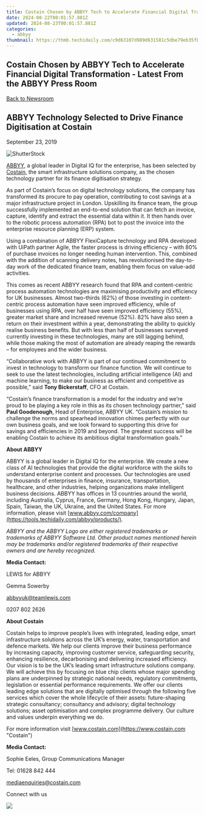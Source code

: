 ```yaml
---
title: Costain Chosen by ABBYY Tech to Accelerate Financial Digital Transformation - Latest From the ABBYY Press Room
date: 2024-08-22T00:01:57.881Z
updated: 2024-08-23T00:01:57.881Z
categories:
  - abbyy
thumbnail: https://thmb.techidaily.com/c9d63107d989d631581c5dbe79eb35fbfb926a1d51af5b4f90784c648af3957e.png
---
```


## Costain Chosen by ABBYY Tech to Accelerate Financial Digital Transformation - Latest From the ABBYY Press Room

[Back to Newsroom](https://tools.techidaily.com/abbyy/products/)

## ABBYY Technology Selected to Drive Finance Digitisation at Costain

September 23, 2019

![ShutterStock](https://content.abbyy.com/-/media/project/abbyy/abbyy/branchtemplates/shutterstock_1272462163_1296-x-729.jpg?h=729&iar=0&w=1296)

  
[ABBYY](https://tools.techidaily.com/abbyy/products/), a global leader in Digital IQ for the enterprise, has been selected by [Costain](https://www.costain.com "Costain"), the smart infrastructure solutions company, as the chosen technology partner for its finance digitisation strategy.

As part of Costain’s focus on digital technology solutions, the company has transformed its procure to pay operation, contributing to cost savings at a major infrastructure project in London. Upskilling its finance team, the group successfully implemented an end-to-end solution that can fetch an invoice, capture, identify and extract the essential data within it. It then hands over to the robotic process automation (RPA) bot to post the invoice into the enterprise resource planning (ERP) system.

Using a combination of ABBYY FlexiCapture technology and RPA developed with UiPath partner Agile, the faster process is driving efficiency – with 80% of purchase invoices no longer needing human intervention. This, combined with the addition of scanning delivery notes, has revolutionised the day-to-day work of the dedicated finance team, enabling them focus on value-add activities.

This comes as recent ABBYY research found that RPA and content-centric process automation technologies are maximising productivity and efficiency for UK businesses. Almost two-thirds (62%) of those investing in content-centric process automation have seen improved efficiency, while of businesses using RPA, over half have seen improved efficiency (55%), greater market share and increased revenue (52%). 82% have also seen a return on their investment within a year, demonstrating the ability to quickly realise business benefits. But with less than half of businesses surveyed currently investing in these technologies, many are still lagging behind, while those making the most of automation are already reaping the rewards – for employees and the wider business.

“Collaborative work with ABBYY is part of our continued commitment to invest in technology to transform our finance function. We will continue to seek to use the latest technologies, including artificial intelligence (AI) and machine learning, to make our business as efficient and competitive as possible,” said **Tony Bickerstaff**, CFO at Costain.

“Costain’s finance transformation is a model for the industry and we’re proud to be playing a key role in this as its chosen technology partner,” said **Paul Goodenough**, Head of Enterprise, ABBYY UK. “Costain’s mission to challenge the norms and spearhead innovation chimes perfectly with our own business goals, and we look forward to supporting this drive for savings and efficiencies in 2019 and beyond. The greatest success will be enabling Costain to achieve its ambitious digital transformation goals.”

  
**About ABBYY**

ABBYY is a global leader in Digital IQ for the enterprise. We create a new class of AI technologies that provide the digital workforce with the skills to understand enterprise content and processes. Our technologies are used by thousands of enterprises in finance, insurance, transportation, healthcare, and other industries, helping organizations make intelligent business decisions. ABBYY has offices in 13 countries around the world, including Australia, Cyprus, France, Germany, Hong Kong, Hungary, Japan, Spain, Taiwan, the UK, Ukraine, and the United States. For more information, please visit [www.abbyy.com/company](https://tools.techidaily.com/abbyy/products/).

_ABBYY and the ABBYY Logo are either registered trademarks or trademarks of ABBYY Software Ltd. Other product names mentioned herein may be trademarks and/or registered trademarks of their respective owners and are hereby recognized._

**Media Contact:**

LEWIS for ABBYY

Gemma Sowerby

[abbyyuk@teamlewis.com](https://tools.techidaily.com/abbyy/products/)

0207 802 2626

  
**About Costain**

Costain helps to improve people’s lives with integrated, leading edge, smart infrastructure solutions across the UK’s energy, water, transportation and defence markets. We help our clients improve their business performance by increasing capacity, improving customer service, safeguarding security, enhancing resilience, decarbonising and delivering increased efficiency. Our vision is to be the UK’s leading smart infrastructure solutions company. We will achieve this by focusing on blue chip clients whose major spending plans are underpinned by strategic national needs, regulatory commitments, legislation or essential performance requirements. We offer our clients leading edge solutions that are digitally optimised through the following five services which cover the whole lifecycle of their assets: future-shaping strategic consultancy; consultancy and advisory; digital technology solutions; asset optimisation and complex programme delivery. Our culture and values underpin everything we do.

For more information visit [www.costain.com](https://www.costain.com "Costain")

**Media Contact:**

Sophie Eeles, Group Communications Manager

Tel: 01628 842 444

[mediaenquiries@costain.com](https://tools.techidaily.com/abbyy/products/)

Connect with us

<ins class="adsbygoogle"
     style="display:block"
     data-ad-format="autorelaxed"
     data-ad-client="ca-pub-7571918770474297"
     data-ad-slot="1223367746"></ins>



<ins class="adsbygoogle"
     style="display:block"
     data-ad-client="ca-pub-7571918770474297"
     data-ad-slot="8358498916"
     data-ad-format="auto"
     data-full-width-responsive="true"></ins>



<!-- affiliate ads begin -->
<a href="https://estore.winxdvd.com/order/checkout.php?PRODS=1412049&QTY=1&AFFILIATE=108875&CART=1"><img src="https://www.winxdvd.com/affiliate/new-banner/pt-200x200.jpg" border="0"></a>
<!-- affiliate ads end -->